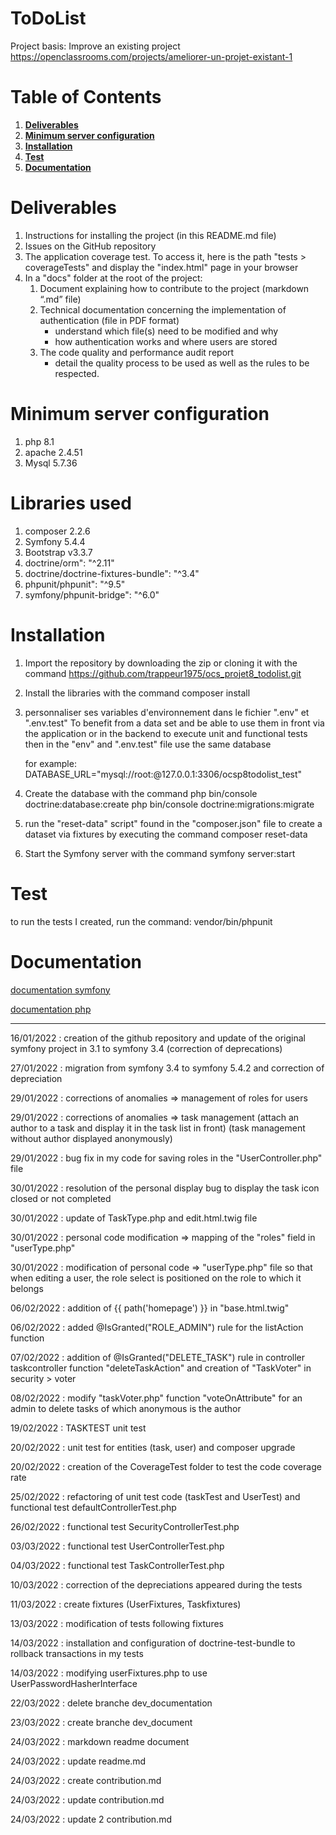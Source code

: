 ToDoList
========
Project basis: Improve an existing project 
https://openclassrooms.com/projects/ameliorer-un-projet-existant-1

# Table of Contents
1.  __[Deliverables ](#Deliverables)__
2.  __[Minimum server configuration](#Minimum-server-configuration)__
3.  __[Installation ](#Installation)__
4.  __[Test ](#Test)__
4.  __[Documentation ](#Documentation)__



# Deliverables
1. Instructions for installing the project (in this README.md file) 
2. Issues on the GitHub repository 
3. The application coverage test. To access it, here is the path "tests > coverageTests" and display the "index.html" page in your browser 
4. In a "docs" folder at the root of the project: 
    1. Document explaining how to contribute to the project (markdown “.md” file) 
    2. Technical documentation concerning the implementation of authentication (file in PDF format) 
        * understand which file(s) need to be modified and why 
        * how authentication works and where users are stored 
    3. The code quality and performance audit report
        * detail the quality process to be used as well as the rules to be respected.

# Minimum server configuration
1. php 8.1
2. apache 2.4.51
3. Mysql 5.7.36
 
# Libraries used
1. composer 2.2.6
2. Symfony 5.4.4
3. Bootstrap v3.3.7  
4. doctrine/orm": "^2.11"
5. doctrine/doctrine-fixtures-bundle": "^3.4"
6. phpunit/phpunit": "^9.5"
7. symfony/phpunit-bridge": "^6.0"

# Installation
1. Import the repository by downloading the zip or cloning it with the command
    https://github.com/trappeur1975/ocs_projet8_todolist.git

2. Install the libraries with the command 
    composer install

3. personnaliser ses variables d'environnement dans le fichier ".env" et ".env.test"
    To benefit from a data set and be able to use them in front via the application or in the backend to execute unit and functional tests then in the "env" and ".env.test" file use the same database 

    for example: DATABASE_URL="mysql://root:@127.0.0.1:3306/ocsp8todolist_test" 

4. Create the database with the command
    php bin/console doctrine:database:create
    php bin/console doctrine:migrations:migrate

5. run the "reset-data" script" found in the "composer.json" file to create a dataset via fixtures by executing the command
    composer reset-data 

6. Start the Symfony server with the command
    symfony server:start

# Test
to run the tests I created, run the command: 
    vendor/bin/phpunit

# Documentation
[documentation symfony](https://symfony.com/doc/5.4/setup.html)

[documentation php](https://phpunit.readthedocs.io/en/latest/installation.html#requirements)

---

16/01/2022 : creation of the github repository and update of the original symfony project in 3.1 to symfony 3.4 (correction of deprecations) 

27/01/2022 : migration from symfony 3.4 to symfony 5.4.2 and correction of depreciation

29/01/2022 : corrections of anomalies => management of roles for users

29/01/2022 : corrections of anomalies => task management (attach an author to a task and display it in the task list in front) (task management without author displayed anonymously)

29/01/2022 : bug fix in my code for saving roles in the "UserController.php" file

30/01/2022 : resolution of the personal display bug to display the task icon closed or not completed

30/01/2022 : update of TaskType.php and edit.html.twig file

30/01/2022 : personal code modification => mapping of the "roles" field in "userType.php"

30/01/2022 : modification of personal code => "userType.php" file so that when editing a user, the role select is positioned on the role to which it belongs

06/02/2022 : addition of {{ path('homepage') }} in "base.html.twig"

06/02/2022 : added @IsGranted("ROLE_ADMIN") rule for the listAction function

07/02/2022 : addition of @IsGranted("DELETE_TASK") rule in controller taskcontroller function "deleteTaskAction" and creation of "TaskVoter" in security > voter

08/02/2022 : modify "taskVoter.php" function "voteOnAttribute" for an admin to delete tasks of which anonymous is the author

19/02/2022 : TASKTEST unit test

20/02/2022 : unit test for entities (task, user) and composer upgrade

20/02/2022 : creation of the CoverageTest folder to test the code coverage rate

25/02/2022 : refactoring of unit test code (taskTest and UserTest) and functional test defaultControllerTest.php

26/02/2022 : functional test SecurityControllerTest.php

03/03/2022 : functional test UserControllerTest.php

04/03/2022 : functional test TaskControllerTest.php

10/03/2022 : correction of the depreciations appeared during the tests

11/03/2022 : create fixtures (UserFixtures, Taskfixtures)

13/03/2022 : modification of tests following fixtures

14/03/2022 : installation and configuration of doctrine-test-bundle to rollback transactions in my tests

14/03/2022 : modifying userFixtures.php to use UserPasswordHasherInterface 

22/03/2022 : delete branche dev_documentation

23/03/2022 : create branche dev_document

24/03/2022 : markdown readme document

24/03/2022 : update readme.md

24/03/2022 : create contribution.md

24/03/2022 : update contribution.md

24/03/2022 : update 2 contribution.md 